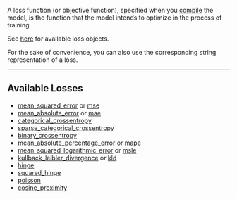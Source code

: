 A loss function (or objective function), specified when you [compile](training/#compile) the model, is the function that the model intends to optimize in the process of training.

See [here](../../APIGuide/Losses) for available loss objects.

For the sake of convenience, you can also use the corresponding string representation of a loss.

---
## **Available Losses**
* [mean_squared_error](../../APIGuide/Losses/#msecriterion) or [mse](../../APIGuide/Losses/#msecriterion)
* [mean_absolute_error](../../APIGuide/Losses/#abscriterion) or [mae](../../APIGuide/Losses/#abscriterion)
* [categorical_crossentropy](../../APIGuide/Losses/#categoricalcrossentropy)
* [sparse_categorical_crossentropy](../../APIGuide/Losses/#classnllcriterion)
* [binary_crossentropy](../../APIGuide/Losses/#bcecriterion)
* [mean_absolute_percentage_error](../../APIGuide/Losses/#meanabsolutepercentagecriterion) or [mape](../../APIGuide/Losses/#meanabsolutepercentagecriterion)
* [mean_squared_logarithmic_error](../../APIGuide/Losses/#meansquaredlogarithmiccriterion) or [msle](../../APIGuide/Losses/#meansquaredlogarithmiccriterion)
* [kullback_leibler_divergence](../../APIGuide/Losses/#kullbackleiblerdivergencecriterion) or [kld](../../APIGuide/Losses/#kullbackleiblerdivergencecriterion)
* [hinge](../../APIGuide/Losses/#margincriterion)
* [squared_hinge](../../APIGuide/Losses/#margincriterion)
* [poisson](../../APIGuide/Losses/#poissoncriterion)
* [cosine_proximity](../../APIGuide/Losses/#cosineproximitycriterion)
